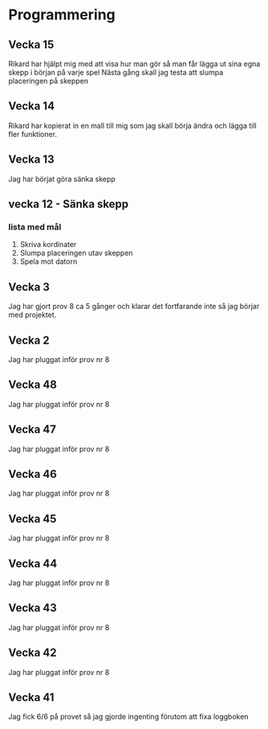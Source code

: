 # Programmering

## Vecka 15 
Rikard har hjälpt mig med att visa hur man gör så man får lägga ut sina egna skepp i början på varje spel
Nästa gång skall jag testa att slumpa placeringen på skeppen

## Vecka 14
Rikard har kopierat in en mall till mig som jag skall börja ändra och lägga till fler funktioner. 

## Vecka 13
Jag har börjat göra sänka skepp

## vecka 12 - Sänka skepp

### lista med mål

1. Skriva kordinater
2. Slumpa placeringen utav skeppen
3. Spela mot datorn

## Vecka 3
Jag har gjort prov 8 ca 5 gånger och klarar det fortfarande inte så jag börjar med projektet. 

## Vecka 2
Jag har pluggat inför prov nr 8 

## Vecka 48
Jag har pluggat inför prov nr 8 

## Vecka 47
Jag har pluggat inför prov nr 8 

## Vecka 46
Jag har pluggat inför prov nr 8 

## Vecka 45
Jag har pluggat inför prov nr 8 

## Vecka 44
Jag har pluggat inför prov nr 8 

## Vecka 43
Jag har pluggat inför prov nr 8 

## Vecka 42
Jag har pluggat inför prov nr 8 

## Vecka 41
Jag fick 6/6 på provet så jag gjorde ingenting förutom att fixa loggboken
